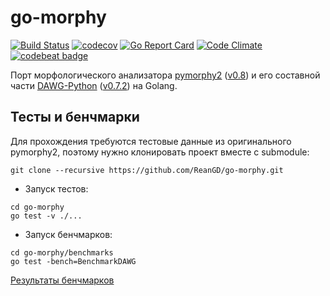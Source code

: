 go-morphy
===

[![Build Status](https://travis-ci.org/ReanGD/go-morphy.svg?branch=master)](https://travis-ci.org/ReanGD/go-morphy)
 [![codecov](https://codecov.io/gh/ReanGD/go-morphy/branch/master/graph/badge.svg)](https://codecov.io/gh/ReanGD/go-morphy)
 [![Go Report Card](https://goreportcard.com/badge/github.com/ReanGD/go-morphy)](https://goreportcard.com/report/github.com/ReanGD/go-morphy)
 [![Code Climate](https://codeclimate.com/github/ReanGD/go-morphy/badges/gpa.svg)](https://codeclimate.com/github/ReanGD/go-morphy)
 [![codebeat badge](https://codebeat.co/badges/ed484615-dbfe-406d-b2bb-a52664db9cad)](https://codebeat.co/projects/github-com-reangd-go-morphy)

Порт морфологического анализатора [pymorphy2](https://github.com/kmike/pymorphy2) ([v0.8](https://github.com/kmike/pymorphy2/releases/tag/0.8)) и его составной части [DAWG-Python](https://github.com/pytries/DAWG-Python) ([v0.7.2](https://github.com/pytries/DAWG-Python/releases/tag/0.7.2)) на Golang.

Тесты и бенчмарки
---

Для прохождения требуются тестовые данные из оригинального pymorphy2,
поэтому нужно клонировать проект вместе с submodule:

```
git clone --recursive https://github.com/ReanGD/go-morphy.git
```

- Запуск тестов:

```
cd go-morphy
go test -v ./...
```

- Запуск бенчмарков:

```
cd go-morphy/benchmarks
go test -bench=BenchmarkDAWG
```

[Результаты бенчмарков](https://github.com/ReanGD/go-morphy/wiki/%D0%A0%D0%B5%D0%B7%D1%83%D0%BB%D1%8C%D1%82%D0%B0%D1%82%D1%8B-%D0%B1%D0%B5%D0%BD%D1%87%D0%BC%D0%B0%D1%80%D0%BA%D0%BE%D0%B2-%D0%B4%D0%BB%D1%8F-%D1%81%D1%82%D1%80%D1%83%D0%BA%D1%82%D1%83%D1%80%D1%8B-DAWG)
